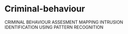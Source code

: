 # Criminal-behaviour
CRIMINAL BEHAVIOUR ASSESMENT MAPPING INTRUSION IDENTIFICATION USING PATTERN RECOGNITION
